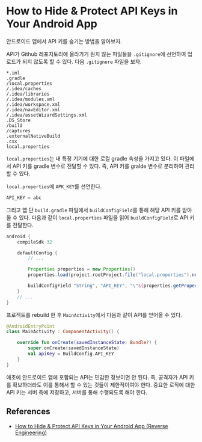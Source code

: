 # How to Hide & Protect API Keys in Your Android App

안드로이드 앱에서 API 키를 숨기는 방법을 알아보자.

API가 Github 레포지토리에 올라가기 원치 않는 파일들을 `.gitignore`에 선언하여 업로드가 되지 않도록 할 수 있다. 다음 `.gitignore` 파일을 보자.

```
*.iml
.gradle
/local.properties
/.idea/caches
/.idea/libraries
/.idea/modules.xml
/.idea/workspace.xml
/.idea/navEditor.xml
/.idea/assetWizardSettings.xml
.DS_Store
/build
/captures
.externalNativeBuild
.cxx
local.properties
```

`local.properties`는 내 특정 기기에 대한 로컬 gradle 속성을 가지고 있다. 이 파일에서 API 키를 gradle 변수로 전달할 수 있다. 즉, API 키를 gralde 변수로 분리하여 관리할 수
있다.

`local.properties`에 `APK_KEY`를 선언한다.

```groovy
API_KEY = abc
```

그리고 앱 단 `build.gradle` 파일에서 `buildConfigField`를 통해 해당 API 키를 받아올 수 있다. 다음과 같이 `local.properties` 파일을
읽어 `buildConfigField`로 API 키를 전달한다.

```groovy
android {
    compileSdk 32

    defaultConfig {
        // ...

        Properties properties = new Properties()
        properties.load(project.rootProject.file("local.properties").newDataInputStream())

        buildConfigField "String", "API_KEY", "\"${properties.getProperty("API_KEY")}\""
    }
    // ...
}
```

프로젝트를 rebuild 한 후 `MainActivity`에서 다음과 같이 API를 얻어올 수 있다.

```kotlin
@AndroidEntryPoint
class MainActivity : ComponentActivity() {

    override fun onCreate(savedInstanceState: Bundle?) {
        super.onCreate(savedInstanceState)
        val apiKey = BuildConfig.API_KEY
    }
}
```

애초에 안드로이드 앱에 포함되는 API는 민감한 정보이면 안 된다. 즉, 공격자가 API 키를 확보하더라도 이를 통해서 할 수 있는 것들이 제한적이여야 한다. 중요한 로직에 대한 API 키는 서버 측에 저장하고,
서버를 통해 수행되도록 해야 한다.

## References

* [How to Hide & Protect API Keys in Your Android App (Reverse Engineering)](https://www.youtube.com/watch?v=-2ckvIzs0nU&t=5s)